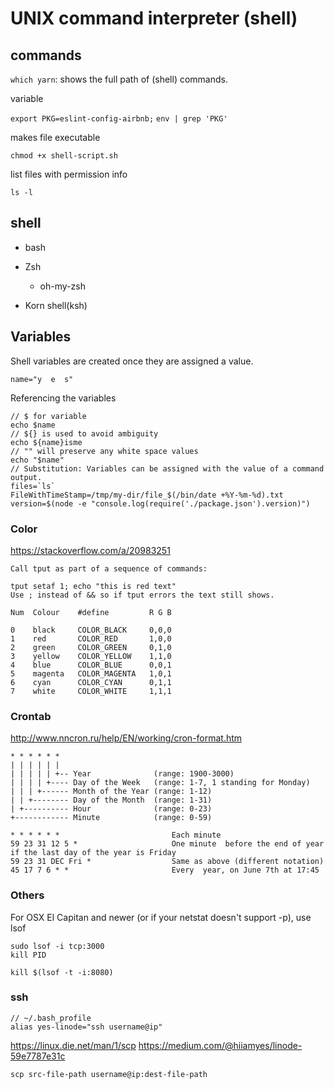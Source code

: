 
# UNIX command interpreter (shell)

## commands

`which yarn`: shows the full path of (shell) commands.

variable

`export PKG=eslint-config-airbnb;`
`env | grep 'PKG'`

makes file executable

`chmod +x shell-script.sh`

list files with permission info

`ls -l`

## shell

* bash

* Zsh
    * oh-my-zsh

* Korn shell(ksh)


## Variables

Shell variables are created once they are assigned a value.

```
name="y  e  s"
```

Referencing the variables

```
// $ for variable
echo $name
// ${} is used to avoid ambiguity
echo ${name}isme
// "" will preserve any white space values
echo "$name"
// Substitution: Variables can be assigned with the value of a command output.
files=`ls`
FileWithTimeStamp=/tmp/my-dir/file_$(/bin/date +%Y-%m-%d).txt
version=$(node -e "console.log(require('./package.json').version)")

```


### Color

https://stackoverflow.com/a/20983251

```
Call tput as part of a sequence of commands:

tput setaf 1; echo "this is red text"
Use ; instead of && so if tput errors the text still shows.
```

```
Num  Colour    #define         R G B

0    black     COLOR_BLACK     0,0,0
1    red       COLOR_RED       1,0,0
2    green     COLOR_GREEN     0,1,0
3    yellow    COLOR_YELLOW    1,1,0
4    blue      COLOR_BLUE      0,0,1
5    magenta   COLOR_MAGENTA   1,0,1
6    cyan      COLOR_CYAN      0,1,1
7    white     COLOR_WHITE     1,1,1
```

### Crontab

http://www.nncron.ru/help/EN/working/cron-format.htm

```
* * * * * *
| | | | | | 
| | | | | +-- Year              (range: 1900-3000)
| | | | +---- Day of the Week   (range: 1-7, 1 standing for Monday)
| | | +------ Month of the Year (range: 1-12)
| | +-------- Day of the Month  (range: 1-31)
| +---------- Hour              (range: 0-23)
+------------ Minute            (range: 0-59)
```

```
* * * * * *                         Each minute
59 23 31 12 5 *                     One minute  before the end of year if the last day of the year is Friday									
59 23 31 DEC Fri *                  Same as above (different notation)
45 17 7 6 * *                       Every  year, on June 7th at 17:45
```

### Others

For OSX El Capitan and newer (or if your netstat doesn't support -p), use lsof

```
sudo lsof -i tcp:3000 
kill PID
```

```
kill $(lsof -t -i:8080)
```


### ssh

```
// ~/.bash_profile
alias yes-linode="ssh username@ip"
```

https://linux.die.net/man/1/scp
https://medium.com/@hiiamyes/linode-59e7787e31c
```
scp src-file-path username@ip:dest-file-path
```
